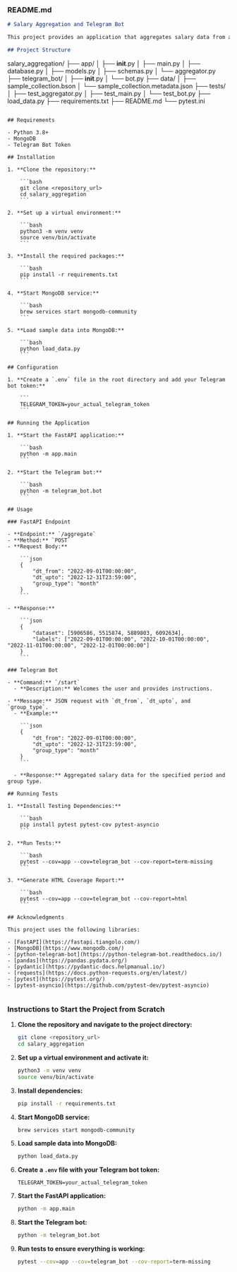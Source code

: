 ### README.md

```markdown
# Salary Aggregation and Telegram Bot

This project provides an application that aggregates salary data from a MongoDB database over different time intervals (hour, day, month) and serves the aggregated data through a FastAPI application. Additionally, it includes a Telegram bot that allows users to request aggregated salary data by sending JSON requests via Telegram messages.

## Project Structure

```
salary_aggregation/
├── app/
│   ├── __init__.py
│   ├── main.py
│   ├── database.py
│   ├── models.py
│   ├── schemas.py
│   └── aggregator.py
├── telegram_bot/
│   ├── __init__.py
│   └── bot.py
├── data/
│   ├── sample_collection.bson
│   └── sample_collection.metadata.json
├── tests/
│   ├── test_aggregator.py
│   ├── test_main.py
│   └── test_bot.py
├── load_data.py
├── requirements.txt
├── README.md
└── pytest.ini
```

## Requirements

- Python 3.8+
- MongoDB
- Telegram Bot Token

## Installation

1. **Clone the repository:**

    ```bash
    git clone <repository_url>
    cd salary_aggregation
    ```

2. **Set up a virtual environment:**

    ```bash
    python3 -m venv venv
    source venv/bin/activate
    ```

3. **Install the required packages:**

    ```bash
    pip install -r requirements.txt
    ```

4. **Start MongoDB service:**

    ```bash
    brew services start mongodb-community
    ```

5. **Load sample data into MongoDB:**

    ```bash
    python load_data.py
    ```

## Configuration

1. **Create a `.env` file in the root directory and add your Telegram bot token:**

    ```
    TELEGRAM_TOKEN=your_actual_telegram_token
    ```

## Running the Application

1. **Start the FastAPI application:**

    ```bash
    python -m app.main
    ```

2. **Start the Telegram bot:**

    ```bash
    python -m telegram_bot.bot
    ```

## Usage

### FastAPI Endpoint

- **Endpoint:** `/aggregate`
- **Method:** `POST`
- **Request Body:**
  
    ```json
    {
        "dt_from": "2022-09-01T00:00:00",
        "dt_upto": "2022-12-31T23:59:00",
        "group_type": "month"
    }
    ```

- **Response:**

    ```json
    {
        "dataset": [5906586, 5515874, 5889803, 6092634],
        "labels": ["2022-09-01T00:00:00", "2022-10-01T00:00:00", "2022-11-01T00:00:00", "2022-12-01T00:00:00"]
    }
    ```

### Telegram Bot

- **Command:** `/start`
  - **Description:** Welcomes the user and provides instructions.

- **Message:** JSON request with `dt_from`, `dt_upto`, and `group_type`.
  - **Example:**

    ```json
    {
        "dt_from": "2022-09-01T00:00:00",
        "dt_upto": "2022-12-31T23:59:00",
        "group_type": "month"
    }
    ```

  - **Response:** Aggregated salary data for the specified period and group type.

## Running Tests

1. **Install Testing Dependencies:**

    ```bash
    pip install pytest pytest-cov pytest-asyncio
    ```

2. **Run Tests:**

    ```bash
    pytest --cov=app --cov=telegram_bot --cov-report=term-missing
    ```

3. **Generate HTML Coverage Report:**

    ```bash
    pytest --cov=app --cov=telegram_bot --cov-report=html
    ```

## Acknowledgments

This project uses the following libraries:

- [FastAPI](https://fastapi.tiangolo.com/)
- [MongoDB](https://www.mongodb.com/)
- [python-telegram-bot](https://python-telegram-bot.readthedocs.io/)
- [pandas](https://pandas.pydata.org/)
- [pydantic](https://pydantic-docs.helpmanual.io/)
- [requests](https://docs.python-requests.org/en/latest/)
- [pytest](https://pytest.org/)
- [pytest-asyncio](https://github.com/pytest-dev/pytest-asyncio)


```

### Instructions to Start the Project from Scratch

1. **Clone the repository and navigate to the project directory:**

    ```bash
    git clone <repository_url>
    cd salary_aggregation
    ```

2. **Set up a virtual environment and activate it:**

    ```bash
    python3 -m venv venv
    source venv/bin/activate
    ```

3. **Install dependencies:**

    ```bash
    pip install -r requirements.txt
    ```

4. **Start MongoDB service:**

    ```bash
    brew services start mongodb-community
    ```

5. **Load sample data into MongoDB:**

    ```bash
    python load_data.py
    ```

6. **Create a `.env` file with your Telegram bot token:**

    ```plaintext
    TELEGRAM_TOKEN=your_actual_telegram_token
    ```

7. **Start the FastAPI application:**

    ```bash
    python -m app.main
    ```

8. **Start the Telegram bot:**

    ```bash
    python -m telegram_bot.bot
    ```

9. **Run tests to ensure everything is working:**

    ```bash
    pytest --cov=app --cov=telegram_bot --cov-report=term-missing
    ```
